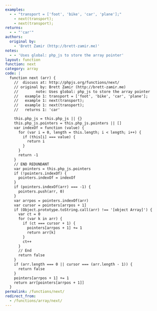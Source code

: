 ```yaml
---
examples:
  - - "transport = ['foot', 'bike', 'car', 'plane'];"
    - next(transport);
    - next(transport);
returns:
  - - "'car'"
authors:
  original by:
    - 'Brett Zamir (http://brett-zamir.me)'
notes:
  - - 'Uses global: php_js to store the array pointer'
layout: function
function: next
category: array
code: |
  function next (arr) {
    //  discuss at: http://phpjs.org/functions/next/
    // original by: Brett Zamir (http://brett-zamir.me)
    //        note: Uses global: php_js to store the array pointer
    //   example 1: transport = ['foot', 'bike', 'car', 'plane'];
    //   example 1: next(transport);
    //   example 1: next(transport);
    //   returns 1: 'car'

    this.php_js = this.php_js || {}
    this.php_js.pointers = this.php_js.pointers || []
    var indexOf = function (value) {
      for (var i = 0, length = this.length; i < length; i++) {
        if (this[i] === value) {
          return i
        }
      }
      return -1
    }
    // END REDUNDANT
    var pointers = this.php_js.pointers
    if (!pointers.indexOf) {
      pointers.indexOf = indexOf
    }
    if (pointers.indexOf(arr) === -1) {
      pointers.push(arr, 0)
    }
    var arrpos = pointers.indexOf(arr)
    var cursor = pointers[arrpos + 1]
    if (Object.prototype.toString.call(arr) !== '[object Array]') {
      var ct = 0
      for (var k in arr) {
        if (ct === cursor + 1) {
          pointers[arrpos + 1] += 1
          return arr[k]
        }
        ct++
      }
      // End
      return false
    }
    if (arr.length === 0 || cursor === (arr.length - 1)) {
      return false
    }
    pointers[arrpos + 1] += 1
    return arr[pointers[arrpos + 1]]
  }
permalink: /functions/next/
redirect_from:
  - /functions/array/next/
---
```


<!-- WARNING! This file is auto generated by `npm run web:inject`, do not edit by hand -->
